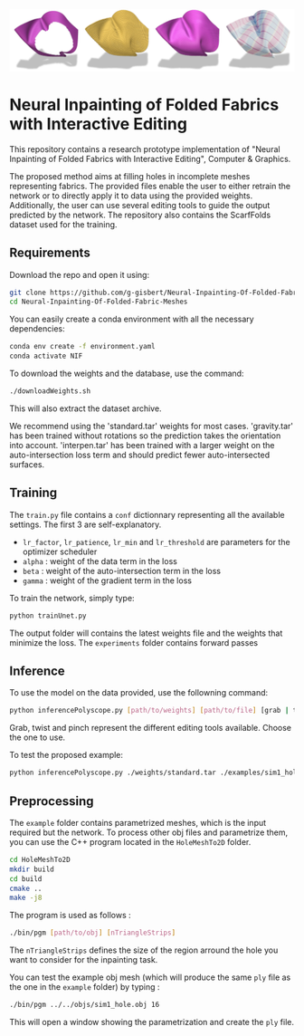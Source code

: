 ![Teaser](teaser.png)

# Neural Inpainting of Folded Fabrics with Interactive Editing

This repository contains a research prototype implementation of "Neural Inpainting of Folded Fabrics with Interactive Editing", Computer & Graphics.

The proposed method aims at filling holes in incomplete meshes representing fabrics. The provided files enable the user to either retrain the network or to directly apply it to data using the provided weights. Additionally, the user can use several editing tools to guide the output predicted by the network. The repository also contains the ScarfFolds dataset used for the training.


## Requirements

Download the repo and open it using:
```bash
git clone https://github.com/g-gisbert/Neural-Inpainting-Of-Folded-Fabric-Meshes.git
cd Neural-Inpainting-Of-Folded-Fabric-Meshes
```

You can easily create a conda environment with all the necessary dependencies:
```bash
conda env create -f environment.yaml
conda activate NIF
```

To download the weights and the database, use the command:
```bash
./downloadWeights.sh
```
This will also extract the dataset archive.

We recommend using the 'standard.tar' weights for most cases. 'gravity.tar' has been trained without rotations so the prediction takes the orientation into account.
'interpen.tar' has been trained with a larger weight on the auto-intersection loss term and should predict fewer auto-intersected surfaces.

## Training

The `train.py` file contains a `conf` dictionnary representing all the available settings. The first 3 are self-explanatory.

* `lr_factor`, `lr_patience`, `lr_min` and `lr_threshold` are parameters for the optimizer scheduler
* `alpha` : weight of the data term in the loss
* `beta` : weight of the auto-intersection term in the loss
* `gamma` : weight of the gradient term in the loss

To train the network, simply type:
```bash
python trainUnet.py
```

The output folder will contains the latest weights file and the weights that minimize the loss. The `experiments` folder contains forward passes 

## Inference

To use the model on the data provided, use the followning command:
```bash
python inferencePolyscope.py [path/to/weights] [path/to/file] [grab | twist | pinch]
```
Grab, twist and pinch represent the different editing tools available. Choose the one to use. 


To test the proposed example:
```bash
python inferencePolyscope.py ./weights/standard.tar ./examples/sim1_hole.ply grab
```

## Preprocessing

The `example` folder contains parametrized meshes, which is the input required but the network. To process other obj files and parametrize them, you can use the C++ program located in the `HoleMeshTo2D` folder.
```bash
cd HoleMeshTo2D
mkdir build
cd build
cmake ..
make -j8
```

The program is used as follows :
```bash
./bin/pgm [path/to/obj] [nTriangleStrips]
```
The `nTriangleStrips` defines the size of the region arround the hole you want to consider for the inpainting task. 

You can test the example obj mesh (which will produce the same `ply` file as the one in the `example` folder) by typing :
```bash
./bin/pgm ../../objs/sim1_hole.obj 16
```

This will open a window showing the parametrization and create the `ply` file.